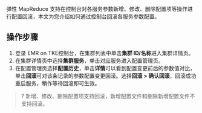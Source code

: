 弹性 MapReduce 支持在控制台对各服务参数新增、修改、删除配置项等操作进行配置回滚，本文为您介绍如何通过控制台回滚各服务参数配置。
## 操作步骤
1. 登录 EMR on TKE控制台，在集群列表中单击**集群 ID/名称**进入集群详情页。
2. 在集群详情页中选择**集群服务**，单击对应服务进入配置管理页。
3. 在配置管理页选择**配置历史**，单击**详情**可以看到配置变更前后的参数值对比，单击**回滚**可对该条记录的参数配置变更回滚。选择**回滚 > 确认回滚**，回滚成功重启服务，稍作等待回滚即可生效。
>? 新增、修改、删除配置项支持回滚，新增配置文件和删除新增配置文件不支持回滚。
